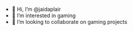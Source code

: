- 👋 Hi, I’m @jaidaplair
- 👀 I’m interested in gaming
- 💞️ I’m looking to collaborate on gaming projects

<!---
jaidaplair/jaidaplair is a ✨ special ✨ repository because its `README.md` (this file) appears on your GitHub profile.
You can click the Preview link to take a look at your changes.
--->
